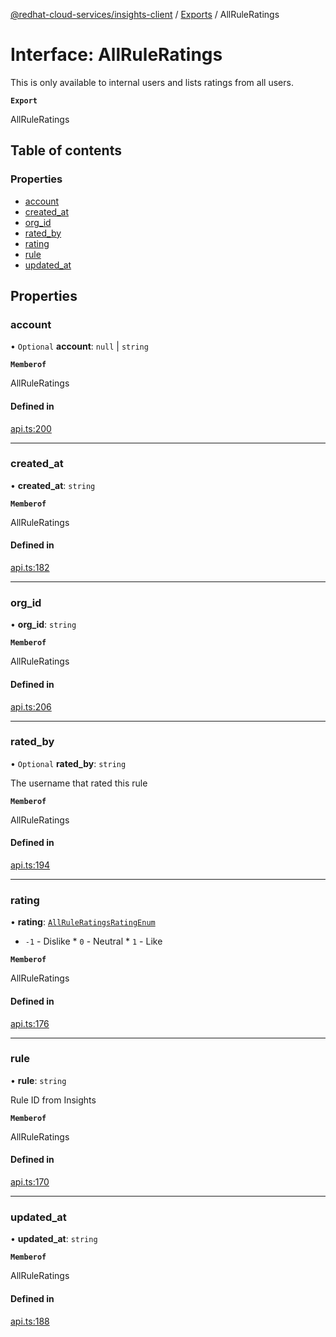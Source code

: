 [@redhat-cloud-services/insights-client](../README.md) / [Exports](../modules.md) / AllRuleRatings

# Interface: AllRuleRatings

This is only available to internal users and lists ratings from all users.

**`Export`**

AllRuleRatings

## Table of contents

### Properties

- [account](AllRuleRatings.md#account)
- [created\_at](AllRuleRatings.md#created_at)
- [org\_id](AllRuleRatings.md#org_id)
- [rated\_by](AllRuleRatings.md#rated_by)
- [rating](AllRuleRatings.md#rating)
- [rule](AllRuleRatings.md#rule)
- [updated\_at](AllRuleRatings.md#updated_at)

## Properties

### account

• `Optional` **account**: ``null`` \| `string`

**`Memberof`**

AllRuleRatings

#### Defined in

[api.ts:200](https://github.com/RedHatInsights/javascript-clients/blob/main/packages/insights/api.ts#L200)

___

### created\_at

• **created\_at**: `string`

**`Memberof`**

AllRuleRatings

#### Defined in

[api.ts:182](https://github.com/RedHatInsights/javascript-clients/blob/main/packages/insights/api.ts#L182)

___

### org\_id

• **org\_id**: `string`

**`Memberof`**

AllRuleRatings

#### Defined in

[api.ts:206](https://github.com/RedHatInsights/javascript-clients/blob/main/packages/insights/api.ts#L206)

___

### rated\_by

• `Optional` **rated\_by**: `string`

The username that rated this rule

**`Memberof`**

AllRuleRatings

#### Defined in

[api.ts:194](https://github.com/RedHatInsights/javascript-clients/blob/main/packages/insights/api.ts#L194)

___

### rating

• **rating**: [`AllRuleRatingsRatingEnum`](../enums/AllRuleRatingsRatingEnum.md)

* `-1` - Dislike * `0` - Neutral * `1` - Like

**`Memberof`**

AllRuleRatings

#### Defined in

[api.ts:176](https://github.com/RedHatInsights/javascript-clients/blob/main/packages/insights/api.ts#L176)

___

### rule

• **rule**: `string`

Rule ID from Insights

**`Memberof`**

AllRuleRatings

#### Defined in

[api.ts:170](https://github.com/RedHatInsights/javascript-clients/blob/main/packages/insights/api.ts#L170)

___

### updated\_at

• **updated\_at**: `string`

**`Memberof`**

AllRuleRatings

#### Defined in

[api.ts:188](https://github.com/RedHatInsights/javascript-clients/blob/main/packages/insights/api.ts#L188)
